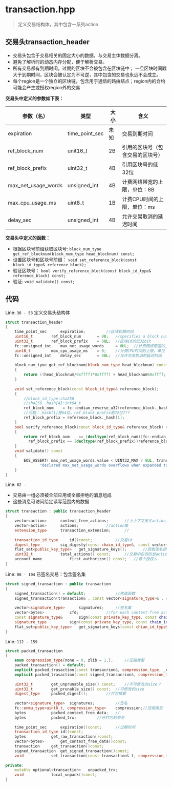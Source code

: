 # transaction.hpp
> 定义交易结构体，其中包含一系列action

## 交易头transaction_header

* 交易头包含于交易相关的固定大小的数据，与交易主体数据分离。
* 避免了解析时的动态内存分配，便于解析交易。
* 所有交易都有到期时间，过期的区块不会被包含在区块链中；
  一旦区块时间戳大于到期时间，区块会被认定为不可逆，其中包含的交易也永远不会成立。
* 每个region是一个独立的区块链，包含用于通信的路由结点；region内的合约可能会产生或授权region外的交易


**交易头中定义的参数如下表：**

|参数（名）			|类型				|大小		|含义|
|----				|----			|----	|----|
|expiration			|time_point_sec	|未知		|交易到期时间|
|ref_block_num		|unit16_t		|2B		|引用的区块号（包含交易的区块号）|	
|ref_block_prefix	|uint32_t		|4B		|引用区块号的低32位|
|max_net_usage_words|unsigned_int	|4B		|计费网络带宽的上限，单位：8B|
|max_cpu_usage_ms	|uint8_t		|1B		|计费CPU时间的上限，单位：ms|
|delay_sec			|unsigned_int	|4B		|允许交易取消的延迟时间|


**交易头中定义的函数：**
* 根据区块号前缀获取区块号:
`block_num_tyoe get_ref_blocknum(block_num_type head_blocknum) const;`
* 设置区块号和区块号前缀：
`void set_reference_block(const block_id_type& reference_block);`
* 验证区块号：
`bool verify_reference_block(const block_id_type& reference_block) const;`
* 验证:
`void validate() const;`



## 代码

Line: `36 - 53`
定义交易头结构体
```C++
struct transaction_header
{
	time_point_sec		expiration;			//区块到期时间
	uint16_t		ref_block_num		= 0U;	//specifies a block num in the last 2^16 blocks
	uint32_t		ref_block_prefix	= 0UL;	//区块id的低32bit
	fc::unsigned_int	max_net_usage_words 	= 0UL;	//计费网络带宽的上限，单位：8B
	uint8_t			max_cpu_usage_ms	= 0;	//计费CPU时间的上限，单位：ms
	fc::unsigned_int	delay_sec		= 0UL;	//允许交易取消的延迟时间
	
	block_num_tyoe get_ref_blocknum(block_num_type head_blocknum) const
	{ 
		return ((head_blocknum/0xffff)*0xffff) + head_blocknum%0xffff; 
	}
	
	void set_reference_block(const block_id_type& reference_block);		
	{
		//block_id_type:sha256
		//sha256._hash[4]:int64_t 
		ref_block_num    = fc::endian_reverse_u32(reference_block._hash[0]);
		//问题：_hash[1]是64位，ref_block_prefix是32位???
  	 	ref_block_prefix = reference_block._hash[1];
	}
	bool verify_reference_block(const block_id_type& reference_block) const
	{
		return ref_block_num    == (decltype(ref_block_num))fc::endian_reverse_u32(reference_block._hash[0]) &&
          ref_block_prefix == (decltype(ref_block_prefix))reference_block._hash[1];
	}
	void validate() const
	{
		EOS_ASSERT( max_net_usage_words.value < UINT32_MAX / 8UL, transaction_exception,
               "declared max_net_usage_words overflows when expanded to max net usage" );
	}
}
```

Line: `62 - `
* 交易由一组必须被全部应用或全部拒绝的消息组成
* 这些消息可访问给定读写范围内的数据
```C++
struct transaction : public transaction_header
{
	vector<action>		context_free_actions;		//上上下文无关action集
	vector<action>		actions;			//action集
	extension_type		transaction_extension;		//
	
	transaction_id_type		id()const;			//交易id
	digest_type			sig_digesty(const chain_id_type&, const vector<bytes>& )	//已签名的摘要？	
	flat_set<public_key_type>	get_signature_keys();		//获取签名钥匙
	uint32_t 			total_actions() const;		//交易中包含的总action数
	account_name			first_authorizor() const;	//首个授权人
}
```

Line: `86 - 104`
已签名交易：包含签名集
```C++
struct signed_transaction : public transaction
{	
	signed_transaction() = default;				//构造函数
	signed_transaction(transaction& , const vector<signature_type>& , const vector<bytes>& cfd) 
	
	vector<signature_type>		signatures;		//签名集
	vector<bytes>			cfd;			//for each context-free action, there is an entry here
	const signature_type&		sign(const private_key_type, const chain_id_ type);		//签名			
	signature_type			sign(const private_key_type, const chain_id_ type) const;	//获取签名
	flat_set<public_key_type>	get_signature_keys(const chian_id_type&, bool allow_duplicate_keys = false) const;	//获取签名钥匙
}	
```

Line: `112 - 159`
```C++
struct packed_transaction
{
	enum conpression_type{none = 0, zlib = 1,};		//压缩类型
	packed_transaction() = default;
	explicit packed_trasaction(const transacrion&, compression_type, _compression = none);
	explicit packed_trasaction(const signed_transacrion&, compression_type, _compression = none);
			
	uint32_t		get_unprunable_size() const;	//不可修改的size？
	uint32_t		get_prunable_size() const;	//可修改的size
	digest_type		packed_digest();		//打包摘要
	
	vector<signature_type>	signatures;			//签名
	fc::enmu_type<uint8_t, compression_type>	compression;//压缩类型
	bytes			packed_context_free_data;	//
	bytes			packed_trx;			//已打包的交易
	
	time_point_sec		expiration()const;		//过期时间
	transaction_id_type	id()const;
	bytes			get_raw_transaction()const;
	vector<bytes>		get_context_free_data()const;
	transaction		get_transaction()const;
	signed_transaction	get_signed_transaction()const;
	void			set_transaction(const transaction& t, compression_type _compression = none);void						set_transaction(const transaction& t, const vector<bytes>& cfd, compression_type _compression = none);
	
private:
	mutable	optional<transaction>	unpacked_trx;
	void			local_unpack()const;	
}
